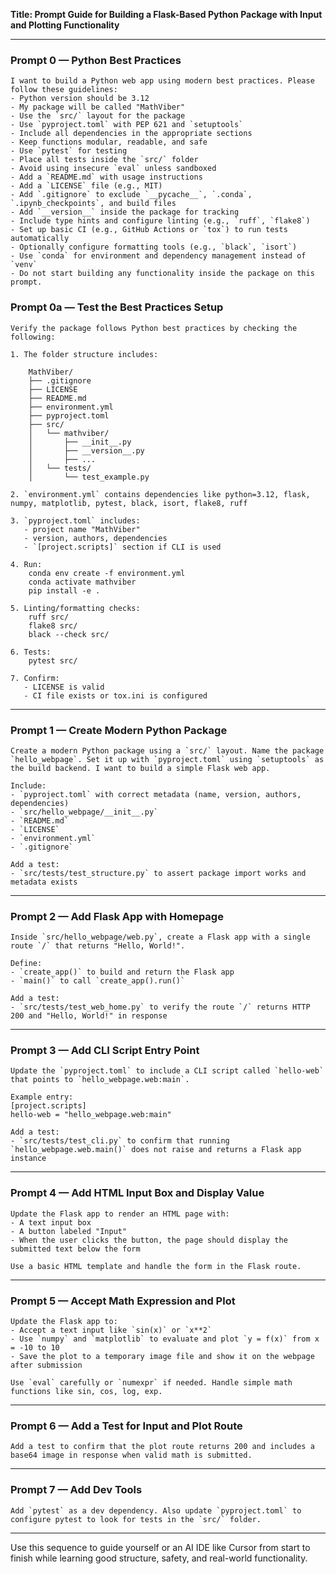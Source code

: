 **Title: Prompt Guide for Building a Flask-Based Python Package with Input and Plotting Functionality**

---

### Prompt 0 — Python Best Practices

```
I want to build a Python web app using modern best practices. Please follow these guidelines:
- Python version should be 3.12
- My package will be called "MathViber"
- Use the `src/` layout for the package
- Use `pyproject.toml` with PEP 621 and `setuptools`
- Include all dependencies in the appropriate sections
- Keep functions modular, readable, and safe
- Use `pytest` for testing
- Place all tests inside the `src/` folder
- Avoid using insecure `eval` unless sandboxed
- Add a `README.md` with usage instructions
- Add a `LICENSE` file (e.g., MIT)
- Add `.gitignore` to exclude `__pycache__`, `.conda`, `.ipynb_checkpoints`, and build files
- Add `__version__` inside the package for tracking
- Include type hints and configure linting (e.g., `ruff`, `flake8`)
- Set up basic CI (e.g., GitHub Actions or `tox`) to run tests automatically
- Optionally configure formatting tools (e.g., `black`, `isort`)
- Use `conda` for environment and dependency management instead of `venv`
- Do not start building any functionality inside the package on this prompt.
```

### Prompt 0a — Test the Best Practices Setup

```
Verify the package follows Python best practices by checking the following:

1. The folder structure includes:

    MathViber/
    ├── .gitignore
    ├── LICENSE
    ├── README.md
    ├── environment.yml
    ├── pyproject.toml
    ├── src/
    │   └── mathviber/
    │       ├── __init__.py
    │       ├── __version__.py
    │       ├── ...
    │   └── tests/
    │       └── test_example.py

2. `environment.yml` contains dependencies like python=3.12, flask, numpy, matplotlib, pytest, black, isort, flake8, ruff

3. `pyproject.toml` includes:
   - project name "MathViber"
   - version, authors, dependencies
   - `[project.scripts]` section if CLI is used

4. Run:
    conda env create -f environment.yml
    conda activate mathviber
    pip install -e .

5. Linting/formatting checks:
    ruff src/
    flake8 src/
    black --check src/

6. Tests:
    pytest src/

7. Confirm:
   - LICENSE is valid
   - CI file exists or tox.ini is configured
```

---

### Prompt 1 — Create Modern Python Package

```
Create a modern Python package using a `src/` layout. Name the package `hello_webpage`. Set it up with `pyproject.toml` using `setuptools` as the build backend. I want to build a simple Flask web app.

Include:
- `pyproject.toml` with correct metadata (name, version, authors, dependencies)
- `src/hello_webpage/__init__.py`
- `README.md`
- `LICENSE`
- `environment.yml`
- `.gitignore`

Add a test:
- `src/tests/test_structure.py` to assert package import works and metadata exists
```

---

### Prompt 2 — Add Flask App with Homepage

```
Inside `src/hello_webpage/web.py`, create a Flask app with a single route `/` that returns "Hello, World!".

Define:
- `create_app()` to build and return the Flask app
- `main()` to call `create_app().run()`

Add a test:
- `src/tests/test_web_home.py` to verify the route `/` returns HTTP 200 and "Hello, World!" in response
```

---

### Prompt 3 — Add CLI Script Entry Point

```
Update the `pyproject.toml` to include a CLI script called `hello-web` that points to `hello_webpage.web:main`.

Example entry:
[project.scripts]
hello-web = "hello_webpage.web:main"

Add a test:
- `src/tests/test_cli.py` to confirm that running `hello_webpage.web.main()` does not raise and returns a Flask app instance
```

---

### Prompt 4 — Add HTML Input Box and Display Value

```
Update the Flask app to render an HTML page with:
- A text input box
- A button labeled "Input"
- When the user clicks the button, the page should display the submitted text below the form

Use a basic HTML template and handle the form in the Flask route.
```

---

### Prompt 5 — Accept Math Expression and Plot

```
Update the Flask app to:
- Accept a text input like `sin(x)` or `x**2`
- Use `numpy` and `matplotlib` to evaluate and plot `y = f(x)` from x = -10 to 10
- Save the plot to a temporary image file and show it on the webpage after submission

Use `eval` carefully or `numexpr` if needed. Handle simple math functions like sin, cos, log, exp.
```

---

### Prompt 6 — Add a Test for Input and Plot Route

```
Add a test to confirm that the plot route returns 200 and includes a base64 image in response when valid math is submitted.
```

---

### Prompt 7 — Add Dev Tools

```
Add `pytest` as a dev dependency. Also update `pyproject.toml` to configure pytest to look for tests in the `src/` folder.
```

---

Use this sequence to guide yourself or an AI IDE like Cursor from start to finish while learning good structure, safety, and real-world functionality.
